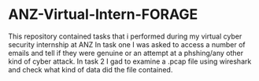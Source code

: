 # ANZ-Virtual-Intern-FORAGE
This repository contained tasks that i performed during my virtual cyber security internship at ANZ 
In task one I was asked to access a number of emails and tell if they were genuine or an attempt at a phshing/any other kind of cyber attack.
In task 2 I gad to examine a .pcap file using wireshark and check what kind of data did the file contained.
